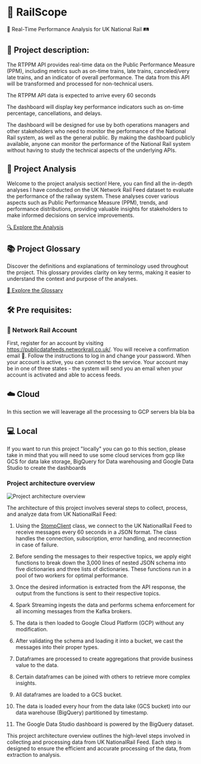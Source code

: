 # 🚂 RailScope

🚦 Real-Time Performance Analysis for UK National Rail 🛤️

## 📝 Project description:

The RTPPM API provides real-time data on the Public Performance Measure (PPM), including metrics such as on-time trains, late trains, canceled/very late trains, and an indicator of overall performance. The data from this API will be transformed and processed for non-technical users.

The RTPPM API data is expected to arrive every 60 seconds

The dashboard will display key performance indicators such as on-time percentage, cancellations, and delays.

The dashboard will be designed for use by both operations managers and other stakeholders who need to monitor the performance of the National Rail system, as well as the general public. By making the dashboard publicly available, anyone can monitor the performance of the National Rail system without having to study the technical aspects of the underlying APIs.

## 🚆 Project Analysis
Welcome to the project analysis section! Here, you can find all the in-depth analyses I have conducted on the UK Network Rail Feed dataset to evaluate the performance of the railway system. These analyses cover various aspects such as Public Performance Measure (PPM), trends, and performance distributions, providing valuable insights for stakeholders to make informed decisions on service improvements.

[🔍 Explore the Analysis](./analysis/README.md)

## 📚 Project Glossary
Discover the definitions and explanations of terminology used throughout the project. This glossary provides clarity on key terms, making it easier to understand the context and purpose of the analyses.

[🔎 Explore the Glossary](./glossary/README.md)

## 🛠️ Pre requisites:

### 📡 Network Rail Account

First, register for an account by visiting https://publicdatafeeds.networkrail.co.uk/. 
You will receive a confirmation email 📧. Follow the instructions to log in and change your password. When your account is active, you can connect to the service. Your account may be in one of three states - the system will send you an email when your account is activated and able to access feeds.


## ☁️ Cloud 
In this section we will leaverage all the processing to GCP servers bla bla ba

## 💻 Local
If you want to run this project "locally" you can go to this section, please take in mind that you will need to use some cloud services from gcp like GCS for data lake storage, BigQuery for Data warehousing and Google Data Studio to create the dashboards

### Project architecture overview

![Project architecture overview](./images/RailScope.png)

The architecture of this project involves several steps to collect, process, and analyze data from UK NationalRail Feed:

1. Using the [StompClient](./local/src/dev/message_producer.py) class, we connect to the UK NationalRail Feed to receive messages every 60 seconds in a JSON format. The class handles the connection, subscription, error handling, and reconnection in case of failure.

2. Before sending the messages to their respective topics, we apply eight functions to break down the 3,000 lines of nested JSON schema into five dictionaries and three lists of dictionaries. These functions run in a pool of two workers for optimal performance. 

3. Once the desired information is extracted from the API response, the output from the functions is sent to their respective topics.

4. Spark Streaming ingests the data and performs schema enforcement for all incoming messages from the Kafka brokers.

5. The data is then loaded to Google Cloud Platform (GCP) without any modification.

6. After validating the schema and loading it into a bucket, we cast the messages into their proper types.

7. Dataframes are processed to create aggregations that provide business value to the data.

8. Certain dataframes can be joined with others to retrieve more complex insights.

9. All dataframes are loaded to a GCS bucket.

10. The data is loaded every hour from the data lake (GCS bucket) into our data warehouse (BigQuery) partitioned by timestamp.

11. The Google Data Studio dashboard is powered by the BigQuery dataset.

This project architecture overview outlines the high-level steps involved in collecting and processing data from UK NationalRail Feed. Each step is designed to ensure the efficient and accurate processing of the data, from extraction to analysis.